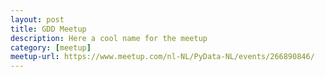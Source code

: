 ```yaml
---
layout: post
title: GDD Meetup
description: Here a cool name for the meetup
category: [meetup]
meetup-url: https://www.meetup.com/nl-NL/PyData-NL/events/266890846/
---
```

